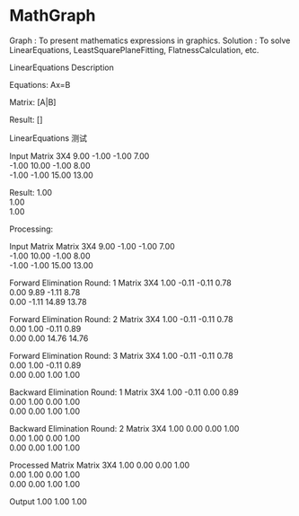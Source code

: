 # MathGraph

Graph    : To present mathematics expressions in graphics.
Solution : To solve LinearEquations, LeastSquarePlaneFitting, FlatnessCalculation, etc.




LinearEquations Description

Equations:  Ax=B

Matrix:     [A|B]

Result:     []


LinearEquations 测试

Input
Matrix 3X4
9.00	-1.00	-1.00	7.00	
-1.00	10.00	-1.00	8.00	
-1.00	-1.00	15.00	13.00	

Result:
						1.00	
						1.00	
						1.00	


Processing:

Input Matrix
Matrix 3X4
9.00	-1.00	-1.00	7.00	
-1.00	10.00	-1.00	8.00	
-1.00	-1.00	15.00	13.00	

Forward Elimination Round: 1
Matrix 3X4
1.00	-0.11	-0.11	0.78	
0.00	9.89	-1.11	8.78	
0.00	-1.11	14.89	13.78	

Forward Elimination Round: 2
Matrix 3X4
1.00	-0.11	-0.11	0.78	
0.00	1.00	-0.11	0.89	
0.00	0.00	14.76	14.76	

Forward Elimination Round: 3
Matrix 3X4
1.00	-0.11	-0.11	0.78	
0.00	1.00	-0.11	0.89	
0.00	0.00	1.00	1.00	

Backward Elimination Round: 1
Matrix 3X4
1.00	-0.11	0.00	0.89	
0.00	1.00	0.00	1.00	
0.00	0.00	1.00	1.00	

Backward Elimination Round: 2
Matrix 3X4
1.00	0.00	0.00	1.00	
0.00	1.00	0.00	1.00	
0.00	0.00	1.00	1.00	

Processed Matrix
Matrix 3X4
1.00	0.00	0.00	1.00	
0.00	1.00	0.00	1.00	
0.00	0.00	1.00	1.00	

Output
1.00
1.00
1.00
